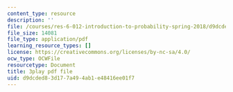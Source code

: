 ```yaml
---
content_type: resource
description: ''
file: /courses/res-6-012-introduction-to-probability-spring-2018/d9dcded83d177a494ab1e48416ee01f7_cQtCpJyl77o.pdf
file_size: 14081
file_type: application/pdf
learning_resource_types: []
license: https://creativecommons.org/licenses/by-nc-sa/4.0/
ocw_type: OCWFile
resourcetype: Document
title: 3play pdf file
uid: d9dcded8-3d17-7a49-4ab1-e48416ee01f7
---
```

